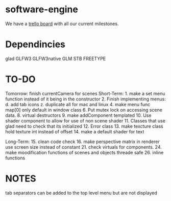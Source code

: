 ﻿# software-engine
 <p>We have a <a href="https://trello.com/b/nJ8ITIK7/software-engine-swe" target="_blank">trello board</a> with all our current milestones.</p>

# Dependincies
glad
GLFW3
GLFW3native
GLM
STB
FREETYPE

# TO-DO
Tomorrow:
	finish currentCamera for scenes
Short-Term:
	1. make a set menu function instead of it being in the constructor
	2. Finish implementing menus:
		d. add tab icons
		z. duplicate all for mac and linux
	4. make menu func map[0] only default in window class
	6. Put mutex lock on accessing scene data.
	8. virtual destructors
	9. make addComponent templated
	10. Use shader component to allow for use of non scene shader
	11. Classes that use glad need to check that its initialized
	12. Error class
	13. make texcture class hold texture int instead of offset
	14. make a default shader for text

Long-Term:
	15. clean code check
	16. make perspective matrix in renderer use screen size instead of constant
	21. check virtuals for components.
	24. make moodification functions of scenes and objects threade safe
	26. inline functions

# NOTES 
tab separators can be added to the top level menu but are not displayed
